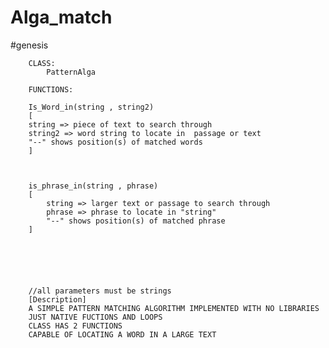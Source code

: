 # Alga_match
#genesis

        CLASS:
            PatternAlga
        
        FUNCTIONS:
        
        Is_Word_in(string , string2) 
        [
        string => piece of text to search through
        string2 => word string to locate in  passage or text
        "--" shows position(s) of matched words
        ]
        
        
        
        is_phrase_in(string , phrase)
        [
            string => larger text or passage to search through
            phrase => phrase to locate in "string"
            "--" shows position(s) of matched phrase
        ]
        
        
        
        
        
        
        //all parameters must be strings
        [Description]
        A SIMPLE PATTERN MATCHING ALGORITHM IMPLEMENTED WITH NO LIBRARIES
        JUST NATIVE FUCTIONS AND LOOPS
        CLASS HAS 2 FUNCTIONS 
        CAPABLE OF LOCATING A WORD IN A LARGE TEXT
      
##
